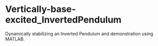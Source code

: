 # Vertically-base-excited_InvertedPendulum
Dynamically stabilizing an Inverted Pendulum and demonstration using MATLAB.
